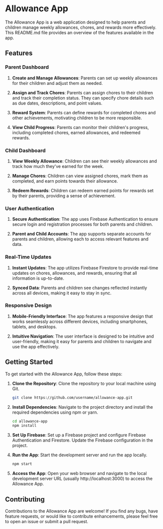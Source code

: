 # Allowance App

The Allowance App is a web application designed to help parents and children manage weekly allowances, chores, and rewards more effectively. This README.md file provides an overview of the features available in the app.

## Features

### Parent Dashboard

1. **Create and Manage Allowances**: Parents can set up weekly allowances for their children and adjust them as needed.

2. **Assign and Track Chores**: Parents can assign chores to their children and track their completion status. They can specify chore details such as due dates, descriptions, and point values.

3. **Reward System**: Parents can define rewards for completed chores and other achievements, motivating children to be more responsible.

4. **View Child Progress**: Parents can monitor their children's progress, including completed chores, earned allowances, and redeemed rewards.

### Child Dashboard

1. **View Weekly Allowance**: Children can see their weekly allowances and track how much they've earned for the week.

2. **Manage Chores**: Children can view assigned chores, mark them as completed, and earn points towards their allowance.

3. **Redeem Rewards**: Children can redeem earned points for rewards set by their parents, providing a sense of achievement.

### User Authentication

1. **Secure Authentication**: The app uses Firebase Authentication to ensure secure login and registration processes for both parents and children.

2. **Parent and Child Accounts**: The app supports separate accounts for parents and children, allowing each to access relevant features and data.

### Real-Time Updates

1. **Instant Updates**: The app utilizes Firebase Firestore to provide real-time updates on chores, allowances, and rewards, ensuring that all information is up-to-date.

2. **Synced Data**: Parents and children see changes reflected instantly across all devices, making it easy to stay in sync.

### Responsive Design

1. **Mobile-Friendly Interface**: The app features a responsive design that works seamlessly across different devices, including smartphones, tablets, and desktops.

2. **Intuitive Navigation**: The user interface is designed to be intuitive and user-friendly, making it easy for parents and children to navigate and use the app effectively.

## Getting Started

To get started with the Allowance App, follow these steps:

1. **Clone the Repository**: Clone the repository to your local machine using Git.

   ```bash
   git clone https://github.com/username/allowance-app.git
   ```

2. **Install Dependencies**: Navigate to the project directory and install the required dependencies using npm or yarn.

   ```bash
   cd allowance-app
   npm install
   ```

3. **Set Up Firebase**: Set up a Firebase project and configure Firebase Authentication and Firestore. Update the Firebase configuration in the project.

4. **Run the App**: Start the development server and run the app locally.

   ```bash
   npm start
   ```

5. **Access the App**: Open your web browser and navigate to the local development server URL (usually http://localhost:3000) to access the Allowance App.

## Contributing

Contributions to the Allowance App are welcome! If you find any bugs, have feature requests, or would like to contribute enhancements, please feel free to open an issue or submit a pull request.
